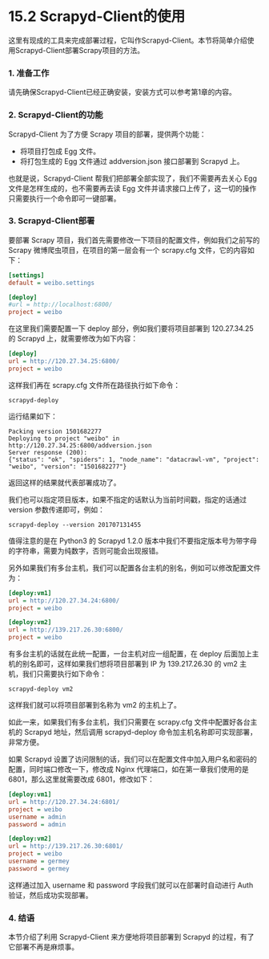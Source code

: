 # 15.2 Scrapyd-Client的使用

这里有现成的工具来完成部署过程，它叫作Scrapyd-Client。本节将简单介绍使用Scrapyd-Client部署Scrapy项目的方法。

### 1. 准备工作

请先确保Scrapyd-Client已经正确安装，安装方式可以参考第1章的内容。

### 2. Scrapyd-Client的功能

Scrapyd-Client 为了方便 Scrapy 项目的部署，提供两个功能：
* 将项目打包成 Egg 文件。
* 将打包生成的 Egg 文件通过 addversion.json 接口部署到 Scrapyd 上。

也就是说，Scrapyd-Client 帮我们把部署全部实现了，我们不需要再去关心 Egg 文件是怎样生成的，也不需要再去读 Egg 文件并请求接口上传了，这一切的操作只需要执行一个命令即可一键部署。

### 3. Scrapyd-Client部署

要部署 Scrapy 项目，我们首先需要修改一下项目的配置文件，例如我们之前写的 Scrapy 微博爬虫项目，在项目的第一层会有一个 scrapy.cfg 文件，它的内容如下：

```ini
[settings]
default = weibo.settings

[deploy]
#url = http://localhost:6800/
project = weibo
```

在这里我们需要配置一下 deploy 部分，例如我们要将项目部署到 120.27.34.25 的 Scrapyd 上，就需要修改为如下内容：

```ini
[deploy]
url = http://120.27.34.25:6800/
project = weibo
```

这样我们再在 scrapy.cfg 文件所在路径执行如下命令：

```
scrapyd-deploy
```

运行结果如下：

```
Packing version 1501682277
Deploying to project "weibo" in http://120.27.34.25:6800/addversion.json
Server response (200):
{"status": "ok", "spiders": 1, "node_name": "datacrawl-vm", "project": "weibo", "version": "1501682277"}
```

返回这样的结果就代表部署成功了。

我们也可以指定项目版本，如果不指定的话默认为当前时间戳，指定的话通过 version 参数传递即可，例如：

```
scrapyd-deploy --version 201707131455
```

值得注意的是在 Python3 的 Scrapyd 1.2.0 版本中我们不要指定版本号为带字母的字符串，需要为纯数字，否则可能会出现报错。

另外如果我们有多台主机，我们可以配置各台主机的别名，例如可以修改配置文件为：

```ini
[deploy:vm1]
url = http://120.27.34.24:6800/
project = weibo

[deploy:vm2]
url = http://139.217.26.30:6800/
project = weibo
```

有多台主机的话就在此统一配置，一台主机对应一组配置，在 deploy 后面加上主机的别名即可，这样如果我们想将项目部署到 IP 为 139.217.26.30 的 vm2 主机，我们只需要执行如下命令：

```
scrapyd-deploy vm2
```

这样我们就可以将项目部署到名称为 vm2 的主机上了。

如此一来，如果我们有多台主机，我们只需要在 scrapy.cfg 文件中配置好各台主机的 Scrapyd 地址，然后调用 scrapyd-deploy 命令加主机名称即可实现部署，非常方便。

如果 Scrapyd 设置了访问限制的话，我们可以在配置文件中加入用户名和密码的配置，同时端口修改一下，修改成 Nginx 代理端口，如在第一章我们使用的是 6801，那么这里就需要改成 6801，修改如下：

```ini
[deploy:vm1]
url = http://120.27.34.24:6801/
project = weibo
username = admin
password = admin

[deploy:vm2]
url = http://139.217.26.30:6801/
project = weibo
username = germey
password = germey
```

这样通过加入 username 和 password 字段我们就可以在部署时自动进行 Auth 验证，然后成功实现部署。

### 4. 结语

本节介绍了利用 Scrapyd-Client 来方便地将项目部署到 Scrapyd 的过程，有了它部署不再是麻烦事。

